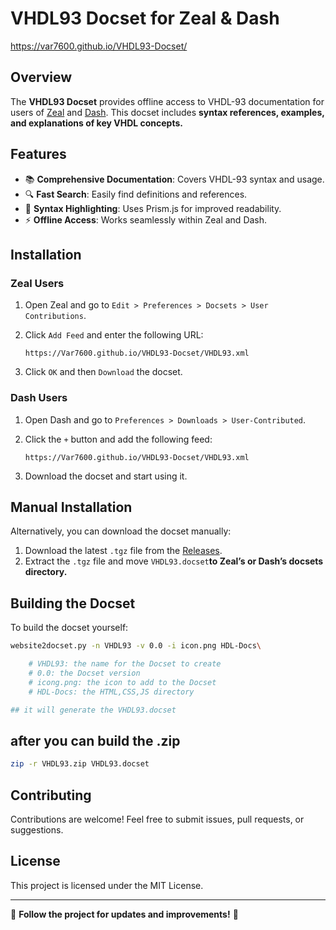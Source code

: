 # VHDL93 Docset for Zeal & Dash

https://var7600.github.io/VHDL93-Docset/

## Overview

The **VHDL93 Docset** provides offline access to VHDL-93 documentation for users of [Zeal](https://zealdocs.org/) and [Dash](https://kapeli.com/dash). This docset includes **syntax references, examples, and explanations of key VHDL concepts.**

## Features

- 📚 **Comprehensive Documentation**: Covers VHDL-93 syntax and usage.
- 🔍 **Fast Search**: Easily find definitions and references.
- 🎨 **Syntax Highlighting**: Uses Prism.js for improved readability.
- ⚡ **Offline Access**: Works seamlessly within Zeal and Dash.

## Installation

### **Zeal Users**

1. Open Zeal and go to `Edit > Preferences > Docsets > User Contributions`.

2. Click `Add Feed` and enter the following URL:
   
   ```
   https://Var7600.github.io/VHDL93-Docset/VHDL93.xml
   ```
   
   

3. Click `OK` and then `Download` the docset.

### **Dash Users**

1. Open Dash and go to `Preferences > Downloads > User-Contributed`.

2. Click the `+` button and add the following feed:
   
   ```
   https://Var7600.github.io/VHDL93-Docset/VHDL93.xml
   ```
   
   

3. Download the docset and start using it.

## Manual Installation

Alternatively, you can download the docset manually:

1. Download the latest `.tgz` file from the [Releases](https://github.com/Var7600/VHDL93-Docset/releases).
2. Extract the `.tgz` file and move `VHDL93.docset`**to Zeal’s or Dash’s docsets directory.**

## Building the Docset

To build the docset yourself:

```bash
website2docset.py -n VHDL93 -v 0.0 -i icon.png HDL-Docs\

    # VHDL93: the name for the Docset to create
    # 0.0: the Docset version
    # icong.png: the icon to add to the Docset
    # HDL-Docs: the HTML,CSS,JS directory

## it will generate the VHDL93.docset
```

## after you can build the .zip

```bash
zip -r VHDL93.zip VHDL93.docset

```

## Contributing

Contributions are welcome! Feel free to submit issues, pull requests, or suggestions.

## License

This project is licensed under the MIT License.

---

📢 **Follow the project for updates and improvements!** 🚀
